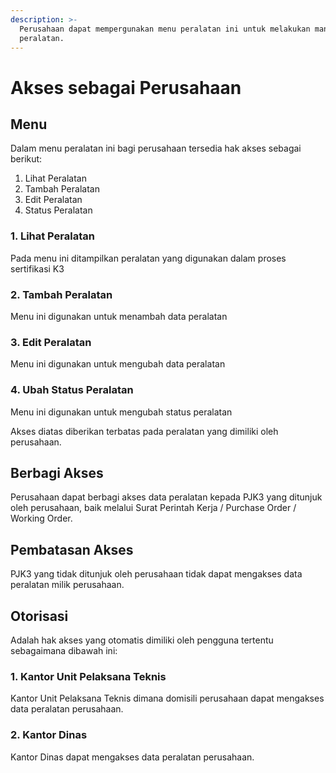 ```yaml
---
description: >-
  Perusahaan dapat mempergunakan menu peralatan ini untuk melakukan manajemen
  peralatan.
---
```


# Akses sebagai Perusahaan

## Menu

Dalam menu peralatan ini bagi perusahaan tersedia hak akses sebagai berikut:

1. Lihat Peralatan
2. Tambah Peralatan
3. Edit Peralatan
4. Status Peralatan

### 1. Lihat Peralatan

Pada menu ini ditampilkan peralatan yang digunakan dalam proses sertifikasi K3

### 2. Tambah Peralatan

Menu ini digunakan untuk menambah data peralatan

### 3. Edit Peralatan

Menu ini digunakan untuk mengubah data peralatan

### 4. Ubah Status Peralatan

Menu ini digunakan untuk mengubah status peralatan

Akses diatas diberikan terbatas pada peralatan yang dimiliki oleh perusahaan.

## Berbagi Akses

Perusahaan dapat berbagi akses data peralatan kepada PJK3 yang ditunjuk oleh perusahaan, baik melalui Surat Perintah Kerja / Purchase Order / Working Order.

## Pembatasan Akses

PJK3 yang tidak ditunjuk oleh perusahaan tidak dapat mengakses data peralatan milik perusahaan.

## Otorisasi

Adalah hak akses yang otomatis dimiliki oleh pengguna tertentu sebagaimana dibawah ini:

### 1. Kantor Unit Pelaksana Teknis

Kantor Unit Pelaksana Teknis dimana domisili perusahaan dapat mengakses data peralatan perusahaan.

### 2. Kantor Dinas

Kantor Dinas dapat mengakses data peralatan perusahaan.

